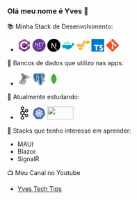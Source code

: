 ### Olá meu nome é Yves 👋

📚 Minha Stack de Desenvolvimento:
- <img src="https://github.com/devicons/devicon/blob/master/icons/csharp/csharp-original.svg" width="30" height="30" />
  <img src="https://github.com/devicons/devicon/blob/master/icons/dotnetcore/dotnetcore-original.svg" width="30" height="30" />
  <img src="https://github.com/devicons/devicon/blob/master/icons/nextjs/nextjs-original.svg" width="30" height="30" />
  <img src="https://github.com/devicons/devicon/blob/master/icons/docker/docker-plain.svg" width="30" height="30" />
  <img src="https://github.com/devicons/devicon/blob/master/icons/amazonwebservices/amazonwebservices-original.svg" width="30" height="30" />
  <img src="https://github.com/devicons/devicon/blob/master/icons/typescript/typescript-plain.svg" width="30" height="30" />
  <img src="https://github.com/devicons/devicon/blob/master/icons/git/git-original.svg" width="30" height="30" />

📀 Bancos de dados que utilizo nas apps:
- <img src="https://github.com/devicons/devicon/blob/master/icons/microsoftsqlserver/microsoftsqlserver-plain.svg" width="30" height="30" />
  <img src="https://github.com/devicons/devicon/blob/master/icons/postgresql/postgresql-plain.svg" width="30" height="30" />
  <img src="https://github.com/devicons/devicon/blob/master/icons/mongodb/mongodb-plain.svg" width="30" height="30" />

📖 Atualmente estudando:
- <img src="https://github.com/devicons/devicon/blob/master/icons/apachekafka/apachekafka-original.svg" width="30" height="30" />
  <img src="https://github.com/devicons/devicon/blob/master/icons/kubernetes/kubernetes-plain.svg" width="30" height="30" />
  <img src="https://www.vectorlogo.zone/logos/grpcio/grpcio-ar21.svg" width="60" height="30" />
  
📸 Stacks que tenho interesse em aprender:
- MAUI
- Blazor
- SignalR
  
📺 Meu Canal no Youtube
- <a href="https://www.youtube.com/channel/UCA3rkjfNvGqG6txPUDQX1lQ" target="_blank">
  Yves Tech Tips
</a>

